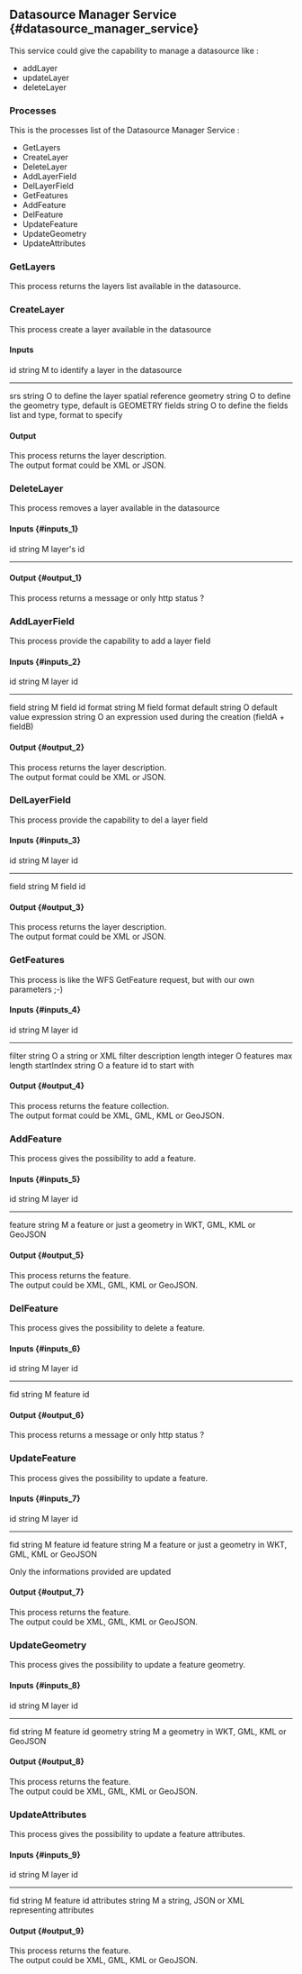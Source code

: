 ## Datasource Manager Service {#datasource_manager_service}

This service could give the capability to manage a datasource like :

-   addLayer
-   updateLayer
-   deleteLayer

### Processes

This is the processes list of the Datasource Manager Service :

-   GetLayers
-   CreateLayer
-   DeleteLayer
-   AddLayerField
-   DelLayerField
-   GetFeatures
-   AddFeature
-   DelFeature
-   UpdateFeature
-   UpdateGeometry
-   UpdateAttributes

### GetLayers

This process returns the layers list available in the datasource.

### CreateLayer

This process create a layer available in the datasource

#### Inputs

  id         string   M   to identify a layer in the datasource
  ---------- -------- --- -------------------------------------------------------
  srs        string   O   to define the layer spatial reference
  geometry   string   O   to define the geometry type, default is GEOMETRY
  fields     string   O   to define the fields list and type, format to specify

#### Output

This process returns the layer description.\
The output format could be XML or JSON.

### DeleteLayer

This process removes a layer available in the datasource

#### Inputs {#inputs_1}

  id   string   M   layer\'s id
  ---- -------- --- -------------

#### Output {#output_1}

This process returns a message or only http status ?

### AddLayerField

This process provide the capability to add a layer field

#### Inputs {#inputs_2}

  id           string   M   layer id
  ------------ -------- --- ----------------------------------------------------------
  field        string   M   field id
  format       string   M   field format
  default      string   O   default value
  expression   string   O   an expression used during the creation (fieldA + fieldB)

#### Output {#output_2}

This process returns the layer description.\
The output format could be XML or JSON.

### DelLayerField

This process provide the capability to del a layer field

#### Inputs {#inputs_3}

  id      string   M   layer id
  ------- -------- --- ----------
  field   string   M   field id

#### Output {#output_3}

This process returns the layer description.\
The output format could be XML or JSON.

### GetFeatures

This process is like the WFS GetFeature request, but with our own
parameters ;-)

#### Inputs {#inputs_4}

  id           string    M   layer id
  ------------ --------- --- ------------------------------------
  filter       string    O   a string or XML filter description
  length       integer   O   features max length
  startIndex   string    O   a feature id to start with

#### Output {#output_4}

This process returns the feature collection.\
The output format could be XML, GML, KML or GeoJSON.

### AddFeature

This process gives the possibility to add a feature.

#### Inputs {#inputs_5}

  id        string   M   layer id
  --------- -------- --- ----------------------------------------------------------
  feature   string   M   a feature or just a geometry in WKT, GML, KML or GeoJSON

#### Output {#output_5}

This process returns the feature.\
The output could be XML, GML, KML or GeoJSON.

### DelFeature

This process gives the possibility to delete a feature.

#### Inputs {#inputs_6}

  id    string   M   layer id
  ----- -------- --- ------------
  fid   string   M   feature id

#### Output {#output_6}

This process returns a message or only http status ?

### UpdateFeature

This process gives the possibility to update a feature.

#### Inputs {#inputs_7}

  id        string   M   layer id
  --------- -------- --- ----------------------------------------------------------
  fid       string   M   feature id
  feature   string   M   a feature or just a geometry in WKT, GML, KML or GeoJSON

Only the informations provided are updated

#### Output {#output_7}

This process returns the feature.\
The output could be XML, GML, KML or GeoJSON.

### UpdateGeometry

This process gives the possibility to update a feature geometry.

#### Inputs {#inputs_8}

  id         string   M   layer id
  ---------- -------- --- ----------------------------------------
  fid        string   M   feature id
  geometry   string   M   a geometry in WKT, GML, KML or GeoJSON

#### Output {#output_8}

This process returns the feature.\
The output could be XML, GML, KML or GeoJSON.

### UpdateAttributes

This process gives the possibility to update a feature attributes.

#### Inputs {#inputs_9}

  id           string   M   layer id
  ------------ -------- --- -----------------------------------------------
  fid          string   M   feature id
  attributes   string   M   a string, JSON or XML representing attributes

#### Output {#output_9}

This process returns the feature.\
The output could be XML, GML, KML or GeoJSON.
